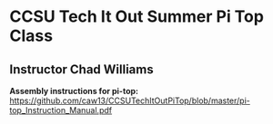 # CCSU Tech It Out Summer Pi Top Class 
## Instructor Chad Williams

**Assembly instructions for pi-top:**
https://github.com/caw13/CCSUTechItOutPiTop/blob/master/pi-top_Instruction_Manual.pdf
